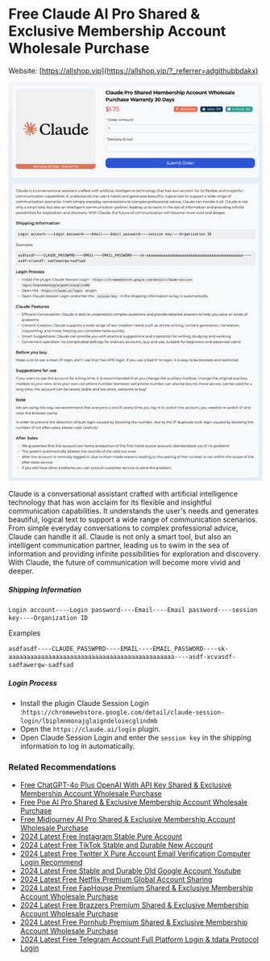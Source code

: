 # Free Claude AI Pro Shared & Exclusive Membership Account Wholesale Purchase

Website: [https://allshop.vip](https://allshop.vip/?_referrer=adgithubbdakx)

![allshop-claude](allshop-claude.png)

Claude is a conversational assistant crafted with artificial intelligence technology that has won acclaim for its flexible and insightful communication capabilities. It understands the user's needs and generates beautiful, logical text to support a wide range of communication scenarios. From simple everyday conversations to complex professional advice, Claude can handle it all. Claude is not only a smart tool, but also an intelligent communication partner, leading us to swim in the sea of information and providing infinite possibilities for exploration and discovery. With Claude, the future of communication will become more vivid and deeper.

##### Shipping Information

```
Login account----Login password----Email----Email password----session key----Organization ID
```

Examples

```
asdfasdf----CLAUDE_PASSWPRD----EMAIL----EMAIL_PASSWORD----sk-aaaaaaaaaaaaaaaaaaaaaaaaaaaaaaaaaaaaaaaaaaaaaa----asdf-xcvasdf- sadfawerqw-sadfsad
```

##### Login Process

- Install the plugin Claude Session Login
  :``https://chromewebstore.google.com/detail/claude-session-login/lbiplmnmonajglaigndeloiecglindmb``
- Open the `https://claude.ai/login` plugin.
- Open Claude Session Login and enter the `session key` in the shipping information to log in automatically.

### Related Recommendations

- [Free ChatGPT-4o Plus OpenAI With API Key Shared & Exclusive Membership Account Wholesale Purchase](https://github.com/bdakx/free-chatgpt-plus01)
- [Free Poe AI Pro Shared & Exclusive Membership Account Wholesale Purchase](https://github.com/bdakx/free-poe-ai-pro01)
- [Free Midjourney AI Pro Shared & Exclusive Membership Account Wholesale Purchase](https://github.com/bdakx/free-midjourney-pro-01)
- [2024 Latest Free Instagram Stable Pure Account](https://github.com/kdmmz92/free-instagram-accounts)
- [2024 Latest Free TikTok Stable and Durable New Account](https://github.com/kdmmz92/free-tiktok-accounts)
- [2024 Latest Free Twitter X Pure Account Email Verification Computer Login Recommend](https://github.com/kdmmz92/free-twitter-accounts)
- [2024 Latest Free Stable and Durable Old Google Account Youtube](https://github.com/kdmmz92/free-google-accounts)
- [2024 Latest Free Netflix Premium Global Account Sharing](https://github.com/kdmmz92/free-netflix-accounts)
- [2024 Latest Free FapHouse Premium Shared & Exclusive Membership Account Wholesale Purchase](https://github.com/kdmmz92/free-faphouse-accounts)
- [2024 Latest Free Brazzers Premium Shared & Exclusive Membership Account Wholesale Purchase](https://github.com/kdmmz92/free-brazzers-accounts)
- [2024 Latest Free Pornhub Premium Shared & Exclusive Membership Account Wholesale Purchase](https://github.com/kdmmz92/free-pornhub-accounts)
- [2024 Latest Free Telegram Account Full Platform Login & tdata Protocol Login](https://github.com/kdmmz92/free-telegram-accounts)

